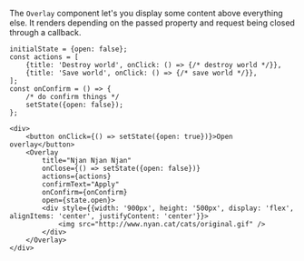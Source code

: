 The `Overlay` component let's you display some content above everything else.
It renders depending on the passed property and request being closed through a callback.

```
initialState = {open: false};
const actions = [
    {title: 'Destroy world', onClick: () => {/* destroy world */}},
    {title: 'Save world', onClick: () => {/* save world */}},
];
const onConfirm = () => {
    /* do confirm things */
    setState({open: false});
};

<div>
    <button onClick={() => setState({open: true})}>Open overlay</button>
    <Overlay
        title="Njan Njan Njan"
        onClose={() => setState({open: false})}
        actions={actions}
        confirmText="Apply"
        onConfirm={onConfirm}
        open={state.open}>
        <div style={{width: '900px', height: '500px', display: 'flex', alignItems: 'center', justifyContent: 'center'}}>
            <img src="http://www.nyan.cat/cats/original.gif" />
        </div>
    </Overlay>
</div>
```
